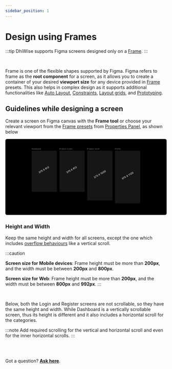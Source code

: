 ```yaml
---
sidebar_position: 1
---
```


# Design using Frames

:::tip
DhiWise supports Figma screens designed only on a <a href="https://help.figma.com/hc/en-us/articles/360041539473-Frames-in-Figma" target="_blank">Frame</a>.
:::

<br/>

Frame is one of the flexible shapes supported by Figma. Figma refers to frame as the **root component** for a screen, as it allows you to create a container of your desired **viewport size** for any device provided in <a href="https://help.figma.com/hc/en-us/articles/360041539473-Frames-in-Figma" target="_blank">Frame</a> presets. This also helps in complex design as it supports additional functionalities like <a href="https://help.figma.com/hc/en-us/articles/360040451373" target="_blank">Auto Layout</a>, <a href="https://help.figma.com/hc/en-us/articles/360039957734" taget="_blank">Constraints</a>, <a href="https://help.figma.com/hc/en-us/articles/360040450513" target="_blank">Layout grids</a>, and <a href="https://help.figma.com/hc/en-us/articles/360040314193" taget="_blank">Prototyping</a>.

## **Guidelines while designing a screen**
Create a screen on Figma canvas with the **Frame tool** or choose your relevant viewport from the <a href="https://help.figma.com/hc/en-us/articles/360041539473-Frames-in-Figma#Change_the_frame_preset" target="_blank">Frame presets</a> from <a href="https://help.figma.com/hc/en-us/articles/360041539473-Frames-in-Figma#Properties_Panel">Properties Panel</a>, as shown below

![Example banner](./img/DesignUsingframes.png)

### Height and Width
Keep the same height and width for all screens, except the one which includes <a href="https://help.figma.com/hc/en-us/articles/360039818734-Prototype-scrolling-with-overflow-behavior">overflow behaviours</a> like a vertical scroll.

:::caution
<br/>

**Screen size for Mobile devices**: Frame height must be more than **200px**, and the width must be between **200px** and **800px**.
<br/>

**Screen size for Web**: Frame height must be more than **200px**, and the width must be between **800px** and **992px**.
:::

<br/>

Below, both the Login and Register screens are not scrollable, so they have the same height and width. While Dashboard is a vertically scrollable screen, thus its height is different and it also includes a horizontal scroll for the categories.


:::note
Add required scrolling for the vertical and horizontal scroll and even for the inner horizontal scrolls.
:::

<br/>
<br/>

Got a question? [**Ask here**](https://discord.com/invite/rFMnCG5MZ7).